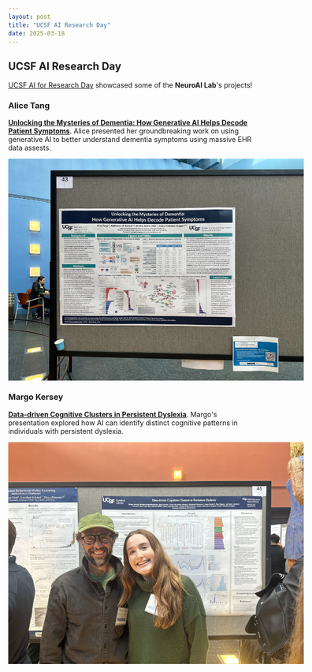 ```yaml
---
layout: post
title: "UCSF AI Research Day"
date: 2025-03-18
---
```


## UCSF AI Research Day

[UCSF AI for Research Day](https://calendar.ucsf.edu/event/ucsf-ai-for-research-day) showcased some of the **NeuroAI Lab**'s projects! 

### Alice Tang
[**Unlocking the Mysteries of Dementia: How Generative AI Helps Decode Patient Symptoms**](/assets/alice_ai_research_day_2025.pdf). Alice presented her groundbreaking work on using generative AI to better understand dementia symptoms using massive EHR data assests. 

<div style="text-align: center; margin: 0 auto;">
  <img src="/figures/alice_ai_research_day.jpg" width="600px" style="max-width: 600px; display: block; margin: 0 auto;" alt="Alice Tang presenting her research">
</div>

### Margo Kersey
[**Data-driven Cognitive Clusters in Persistent Dyslexia**](/assets/margo_ai_research_day_2025.pdf). Margo's presentation explored how AI can identify distinct cognitive patterns in individuals with persistent dyslexia.

<div style="text-align: center; margin: 0 auto;">
  <img src="/figures/margo_ai_research_day.jpeg" width="600px" style="max-width: 600px; display: block; margin: 0 auto;" alt="Margo Kersey at her presentation booth">
</div>

